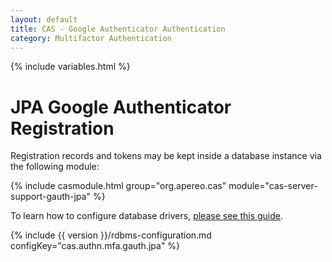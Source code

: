 ```yaml
---
layout: default
title: CAS - Google Authenticator Authentication
category: Multifactor Authentication
---
```


{% include variables.html %}

# JPA Google Authenticator Registration

Registration records and tokens may be kept inside a database instance via the following module:

{% include casmodule.html group="org.apereo.cas" module="cas-server-support-gauth-jpa" %}

To learn how to configure database drivers, [please see this guide](../installation/JDBC-Drivers.html).

{% include {{ version }}/rdbms-configuration.md configKey="cas.authn.mfa.gauth.jpa" %}
